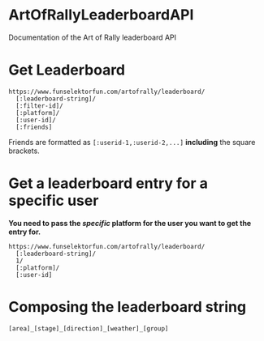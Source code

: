 # ArtOfRallyLeaderboardAPI
Documentation of the Art of Rally leaderboard API

# Get Leaderboard

```
https://www.funselektorfun.com/artofrally/leaderboard/
  [:leaderboard-string]/
  [:filter-id]/
  [:platform]/
  [:user-id]/
  [:friends]
```

Friends are formatted as `[:userid-1,:userid-2,...]` **including**
the square brackets.

# Get a leaderboard entry for a specific user
**You need to pass the *specific* platform for the user you want to get the
entry for.**

```
https://www.funselektorfun.com/artofrally/leaderboard/
  [:leaderboard-string]/
  1/
  [:platform]/
  [:user-id]
```

# Composing the leaderboard string

```
[area]_[stage]_[direction]_[weather]_[group]
```
